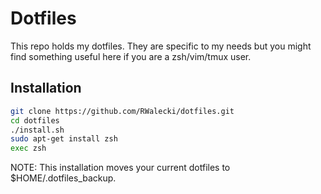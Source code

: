 # Dotfiles

This repo holds my dotfiles. They are specific to my needs but you might find something useful here if you are a zsh/vim/tmux user.

## Installation

```sh
git clone https://github.com/RWalecki/dotfiles.git
cd dotfiles
./install.sh
sudo apt-get install zsh
exec zsh
```

NOTE: This installation moves your current dotfiles to $HOME/.dotfiles_backup.
